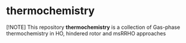 # thermochemistry
[!NOTE]
This repository **thermochemistry** is a collection of Gas-phase thermochemistry in HO, hindered rotor and msRRHO approaches
